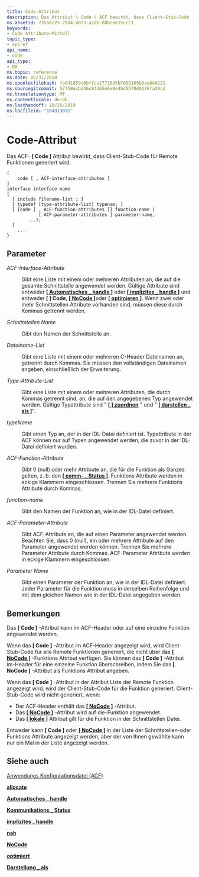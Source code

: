 ```yaml
---
title: Code-Attribut
description: Das Attribut \ Code \ ACF bewirkt, dass Client-Stub-Code für Remote Funktionen generiert wird.
ms.assetid: 735a8c25-29d4-4073-a2db-88bc8615ccc1
keywords:
- Code Attribute-Mittell
topic_type:
- apiref
api_name:
- code
api_type:
- NA
ms.topic: reference
ms.date: 05/31/2018
ms.openlocfilehash: fa041859c0bffca2771695b7055105b8ae846221
ms.sourcegitcommit: 57758ecb246c84d65e6e0e4bd5570d9176fa39cd
ms.translationtype: MT
ms.contentlocale: de-DE
ms.lasthandoff: 10/25/2019
ms.locfileid: "104313031"
---
```

# <a name="code-attribute"></a>Code-Attribut

Das ACF- **\[ Code \]** Attribut bewirkt, dass Client-Stub-Code für Remote Funktionen generiert wird.

``` syntax
[
    code [ , ACF-interface-attributes ] 
] 
interface interface-name
{
  [ include filename-list ; ]
  [ typedef [type-attribute-list] typenam; ]
  [ [code [ , ACF-function-attributes ]] function-name (
            [ ACF-parameter-attributes ] parameter-name,
        ...);
  ]
    ...
}
```

## <a name="parameters"></a>Parameter

<dl> <dt>

*ACF-Interface-Attribute* 
</dt> <dd>

Gibt eine Liste mit einem oder mehreren Attributen an, die auf die gesamte Schnittstelle angewendet werden. Gültige Attribute sind entweder [**\[ Automatisches \_ handle \]**](auto-handle.md) oder [**\[ implizites \_ handle \]**](implicit-handle.md) und entweder **\[ \] Code**, [**\[ NoCode \]**](nocode.md)oder [**\[ optimieren \]**](optimize.md). Wenn zwei oder mehr Schnittstellen Attribute vorhanden sind, müssen diese durch Kommas getrennt werden.

</dd> <dt>

*Schnittstellen Name* 
</dt> <dd>

Gibt den Namen der Schnittstelle an.

</dd> <dt>

*Dateiname-List* 
</dt> <dd>

Gibt eine Liste mit einem oder mehreren C-Header Dateinamen an, getrennt durch Kommas. Sie müssen den vollständigen Dateinamen angeben, einschließlich der Erweiterung.

</dd> <dt>

*Type-Attribute-List* 
</dt> <dd>

Gibt eine Liste mit einem oder mehreren Attributen, die durch Kommas getrennt sind, an, die auf den angegebenen Typ angewendet werden. Gültige Typattribute sind " [**\[ \] zuordnen**](allocate.md) " und " [**\[ darstellen \_ als \]**](represent-as.md)".

</dd> <dt>

*typeName* 
</dt> <dd>

Gibt einen Typ an, der in der IDL-Datei definiert ist. Typattribute in der ACF können nur auf Typen angewendet werden, die zuvor in der IDL-Datei definiert wurden.

</dd> <dt>

*ACF-Function-Attribute* 
</dt> <dd>

Gibt 0 (null) oder mehr Attribute an, die für die Funktion als Ganzes gelten, z. b. den [**\[ comm- \_ Status \]**](comm-status.md). Funktions Attribute werden in eckige Klammern eingeschlossen. Trennen Sie mehrere Funktions Attribute durch Kommas.

</dd> <dt>

*function-name* 
</dt> <dd>

Gibt den Namen der Funktion an, wie in der IDL-Datei definiert.

</dd> <dt>

*ACF-Parameter-Attribute* 
</dt> <dd>

Gibt ACF-Attribute an, die auf einen Parameter angewendet werden. Beachten Sie, dass 0 (null), ein oder mehrere Attribute auf den Parameter angewendet werden können. Trennen Sie mehrere Parameter Attribute durch Kommas. ACF-Parameter Attribute werden in eckige Klammern eingeschlossen.

</dd> <dt>

*Parameter Name* 
</dt> <dd>

Gibt einen Parameter der Funktion an, wie in der IDL-Datei definiert. Jeder Parameter für die Funktion muss in derselben Reihenfolge und mit dem gleichen Namen wie in der IDL-Datei angegeben werden.

</dd> </dl>

## <a name="remarks"></a>Bemerkungen

Das **\[ Code \]** -Attribut kann im ACF-Header oder auf eine einzelne Funktion angewendet werden.

Wenn das **\[ Code \]** -Attribut im ACF-Header angezeigt wird, wird Client-Stub-Code für alle Remote Funktionen generiert, die nicht über das [**\[ NoCode \]**](nocode.md) -Funktions Attribut verfügen. Sie können das **\[ Code \]** -Attribut im-Header für eine einzelne Funktion überschreiben, indem Sie das **\[ NoCode \]** -Attribut als Funktions Attribut angeben.

Wenn das **\[ Code \]** -Attribut in der Attribut Liste der Remote Funktion angezeigt wird, wird der Client-Stub-Code für die Funktion generiert. Client-Stub-Code wird nicht generiert, wenn:

-   Der ACF-Header enthält das [**\[ NoCode \]**](nocode.md) -Attribut.
-   Das [**\[ NoCode \]**](nocode.md) -Attribut wird auf die-Funktion angewendet.
-   Das [**\[ lokale \]**](local.md) Attribut gilt für die Funktion in der Schnittstellen Datei.

Entweder kann **\[ Code \]** oder [**\[ NoCode \]**](nocode.md) in der Liste der Schnittstellen-oder Funktions Attribute angezeigt werden, aber der von Ihnen gewählte kann nur ein Mal in der Liste angezeigt werden.

## <a name="see-also"></a>Siehe auch

<dl> <dt>

[Anwendungs Konfigurationsdatei (ACF)](application-configuration-file-acf-.md)
</dt> <dt>

[**allocate**](allocate.md)
</dt> <dt>

[**Automatisches \_ handle**](auto-handle.md)
</dt> <dt>

[**Kommunikations \_ Status**](comm-status.md)
</dt> <dt>

[**implizites \_ handle**](implicit-handle.md)
</dt> <dt>

[**nah**](local.md)
</dt> <dt>

[**NoCode**](nocode.md)
</dt> <dt>

[**optimiert**](optimize.md)
</dt> <dt>

[**Darstellung \_ als**](represent-as.md)
</dt> </dl>

 

 




